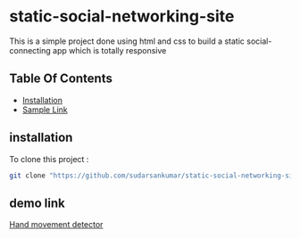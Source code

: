 # static-social-networking-site
This is a simple project done using html and css to build a static social-connecting app which is totally responsive
## Table Of Contents
- [Installation](#installation)
- [Sample Link](#sample-link)

## installation
To clone this project :

```bash
git clone "https://github.com/sudarsankumar/static-social-networking-site.git"
```

## demo link
[Hand movement detector](https://sudarsankumar.github.io/static-social-networking-site/dist/)